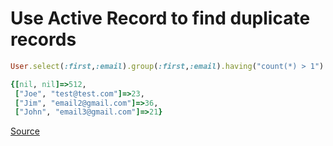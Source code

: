 # Use Active Record to find duplicate records


```ruby
User.select(:first,:email).group(:first,:email).having("count(*) > 1").size
```


```ruby
{[nil, nil]=>512,
 ["Joe", "test@test.com"]=>23,
 ["Jim", "email2@gmail.com"]=>36,
 ["John", "email3@gmail.com"]=>21}

```

[Source](https://stackoverflow.com/questions/21669202/find-rows-with-multiple-duplicate-fields-with-active-record-rails-postgres)
